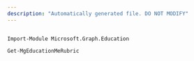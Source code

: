 ```yaml
---
description: "Automatically generated file. DO NOT MODIFY"
---
```


```powershellv2

Import-Module Microsoft.Graph.Education

Get-MgEducationMeRubric

```